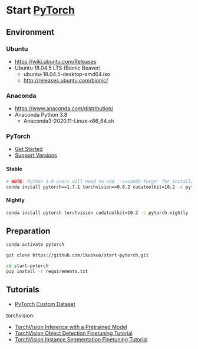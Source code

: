 # Start [PyTorch][]

[PyTorch]: https://pytorch.org/
[PyTorch Examples]: https://github.com/pytorch/examples

## Environment

### Ubuntu

- https://wiki.ubuntu.com/Releases
- Ubuntu 18.04.5 LTS (Bionic Beaver)
  - ubuntu-18.04.5-desktop-amd64.iso
  - http://releases.ubuntu.com/bionic/

### Anaconda

- https://www.anaconda.com/distribution/
- Anaconda Python 3.8
  - Anaconda3-2020.11-Linux-x86_64.sh

### PyTorch

- [Get Started](https://pytorch.org/get-started/)
- [Support Versions](https://github.com/pytorch/vision#installation)

#### Stable

```bash
# NOTE: Python 3.9 users will need to add '-c=conda-forge' for installation
conda install pytorch==1.7.1 torchvision==0.8.2 cudatoolkit=10.2 -c pytorch -y
```

#### Nightly

```bash
conda install pytorch torchvision cudatoolkit=10.2 -c pytorch-nightly -y
```

## Preparation

```bash
conda activate pytorch

git clone https://github.com/ikuokuo/start-pytorch.git

cd start-pytorch
pip install -r requirements.txt
```

## Tutorials

- [PyTorch Custom Dataset](docs/torch/torch_custom_dataset.md)

torchvision:

- [TorchVision Inference with a Pretrained Model](docs/torchvision/torchvision_inference_with_a_pretrained_model.md)
- [TorchVision Object Detection Finetuning Tutorial](docs/torchvision/finetuning_object_detection/torchvision_finetuning_object_detection.ipynb)
- [TorchVision Instance Segmentation Finetuning Tutorial](docs/torchvision/finetuning_instance_segmentation/torchvision_finetuning_instance_segmentation.ipynb)

